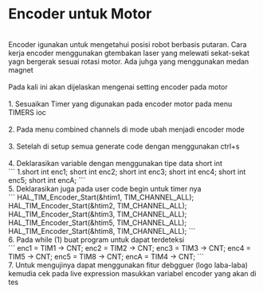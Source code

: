 <h1>Encoder untuk Motor</h1>
<p>
  <br>Encoder igunakan untuk mengetahui posisi robot berbasis putaran. Cara kerja encoder menggunakan gtembakan laser yang melewati sekat-sekat yagn bergerak sesuai rotasi motor. Ada juhga yang menggunakan medan magnet<br/>
  <br>Pada kali ini akan dijelaskan mengenai setting encoder pada motor</br>
  <br>1. Sesuaikan Timer yang digunakan pada encoder motor pada menu TIMERS ioc</br>
  <br>2. Pada menu combined channels di mode ubah menjadi encoder mode</br>
  <br>3. Setelah di setup semua generate code dengan menggunakan ctrl+s</br>
  <br>4. Deklarasikan variable dengan menggunakan tipe data short int</br>
  ```
  1.short int enc1;
  short int enc2;
  short int enc3;
  short int enc4;
  short int enc5;
  short int encA;
  ```
  <br>5. Deklarasikan juga pada user code begin untuk timer nya</br>
  ```
  HAL_TIM_Encoder_Start(&htim1, TIM_CHANNEL_ALL);
  HAL_TIM_Encoder_Start(&htim2, TIM_CHANNEL_ALL);
  HAL_TIM_Encoder_Start(&htim3, TIM_CHANNEL_ALL);
  HAL_TIM_Encoder_Start(&htim5, TIM_CHANNEL_ALL);
  HAL_TIM_Encoder_Start(&htim8, TIM_CHANNEL_ALL);
  ```
  <br>6. Pada while (1) buat program untuk dapat terdeteksi</br>
  ```
  	  	enc1 = TIM1 -> CNT;
	  	  enc2 = TIM2 -> CNT;
	  	  enc3 = TIM3 -> CNT;
	  	  enc4 = TIM5 -> CNT;
	  	  enc5 = TIM8 -> CNT;
	  	  encA = TIM4 -> CNT;
    ```
    <br>7. Untuk mengujinya dapat menggunakan fitur debgguer (logo laba-laba) kemudia cek pada live expression masukkan variabel encoder yang akan di tes</br>
</p>
